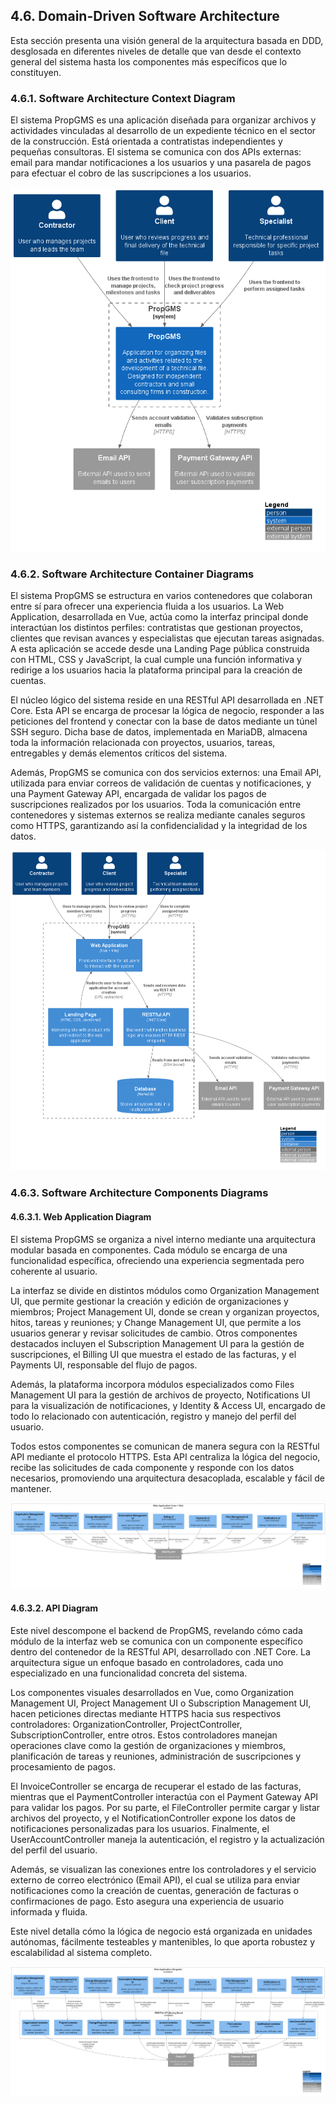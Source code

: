 ## 4.6. Domain-Driven Software Architecture
Esta sección presenta una visión general de la arquitectura basada en DDD, desglosada en diferentes niveles de detalle que van desde el contexto general del sistema hasta los componentes más específicos que lo constituyen.

### 4.6.1. Software Architecture Context Diagram 

El sistema PropGMS es una aplicación diseñada para organizar archivos y actividades vinculadas al desarrollo de un expediente técnico en el sector de la construcción. Está orientada a contratistas independientes y pequeñas consultoras. El sistema se comunica con dos APIs externas: email para mandar notificaciones a los usuarios y una pasarela de pagos para efectuar el cobro de las suscripciones a los usuarios.

<img src="../../../img/chapter4/c4/context.png" alt="Diagrama de contexto de ProP GMS">

### 4.6.2. Software Architecture Container Diagrams

El sistema PropGMS se estructura en varios contenedores que colaboran entre sí para ofrecer una experiencia fluida a los usuarios. La Web Application, desarrollada en Vue, actúa como la interfaz principal donde interactúan los distintos perfiles: contratistas que gestionan proyectos, clientes que revisan avances y especialistas que ejecutan tareas asignadas. A esta aplicación se accede desde una Landing Page pública construida con HTML, CSS y JavaScript, la cual cumple una función informativa y redirige a los usuarios hacia la plataforma principal para la creación de cuentas.

El núcleo lógico del sistema reside en una RESTful API desarrollada en .NET Core. Esta API se encarga de procesar la lógica de negocio, responder a las peticiones del frontend y conectar con la base de datos mediante un túnel SSH seguro. Dicha base de datos, implementada en MariaDB, almacena toda la información relacionada con proyectos, usuarios, tareas, entregables y demás elementos críticos del sistema.

Además, PropGMS se comunica con dos servicios externos: una Email API, utilizada para enviar correos de validación de cuentas y notificaciones, y una Payment Gateway API, encargada de validar los pagos de suscripciones realizados por los usuarios. Toda la comunicación entre contenedores y sistemas externos se realiza mediante canales seguros como HTTPS, garantizando así la confidencialidad y la integridad de los datos.

<img src="../../../img/chapter4/c4/container.png" alt="Diagrama de contenedores de ProP GMS">

### 4.6.3. Software Architecture Components Diagrams

#### 4.6.3.1. Web Application Diagram

El sistema PropGMS se organiza a nivel interno mediante una arquitectura modular basada en componentes. Cada módulo se encarga de una funcionalidad específica, ofreciendo una experiencia segmentada pero coherente al usuario.

La interfaz se divide en distintos módulos como Organization Management UI, que permite gestionar la creación y edición de organizaciones y miembros; Project Management UI, donde se crean y organizan proyectos, hitos, tareas y reuniones; y Change Management UI, que permite a los usuarios generar y revisar solicitudes de cambio. Otros componentes destacados incluyen el Subscription Management UI para la gestión de suscripciones, el Billing UI que muestra el estado de las facturas, y el Payments UI, responsable del flujo de pagos.

Además, la plataforma incorpora módulos especializados como Files Management UI para la gestión de archivos de proyecto, Notifications UI para la visualización de notificaciones, y Identity & Access UI, encargado de todo lo relacionado con autenticación, registro y manejo del perfil del usuario.

Todos estos componentes se comunican de manera segura con la RESTful API mediante el protocolo HTTPS. Esta API centraliza la lógica del negocio, recibe las solicitudes de cada componente y responde con los datos necesarios, promoviendo una arquitectura desacoplada, escalable y fácil de mantener.

<img src="../../../img/chapter4/c4/componente/webApplication.png" alt="Diagrama de componentes de Web Application de ProP GMS">

#### 4.6.3.2. API Diagram

Este nivel descompone el backend de PropGMS, revelando cómo cada módulo de la interfaz web se comunica con un componente específico dentro del contenedor de la RESTful API, desarrollado con .NET Core. La arquitectura sigue un enfoque basado en controladores, cada uno especializado en una funcionalidad concreta del sistema.

Los componentes visuales desarrollados en Vue, como Organization Management UI, Project Management UI o Subscription Management UI, hacen peticiones directas mediante HTTPS hacia sus respectivos controladores: OrganizationController, ProjectController, SubscriptionController, entre otros. Estos controladores manejan operaciones clave como la gestión de organizaciones y miembros, planificación de tareas y reuniones, administración de suscripciones y procesamiento de pagos.

El InvoiceController se encarga de recuperar el estado de las facturas, mientras que el PaymentController interactúa con el Payment Gateway API para validar los pagos. Por su parte, el FileController permite cargar y listar archivos del proyecto, y el NotificationController expone los datos de notificaciones personalizadas para los usuarios. Finalmente, el UserAccountController maneja la autenticación, el registro y la actualización del perfil del usuario.

Además, se visualizan las conexiones entre los controladores y el servicio externo de correo electrónico (Email API), el cual se utiliza para enviar notificaciones como la creación de cuentas, generación de facturas o confirmaciones de pago. Esto asegura una experiencia de usuario informada y fluida.

Este nivel detalla cómo la lógica de negocio está organizada en unidades autónomas, fácilmente testeables y mantenibles, lo que aporta robustez y escalabilidad al sistema completo.

<img src="../../../img/chapter4/c4/componente/api.png" alt="Diagrama de componentes de Web Application de ProP GMS">